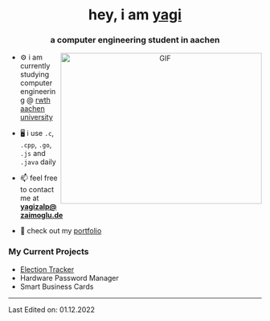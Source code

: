 <h1 align="center">hey, i am <a href="https://yagizalp.dev" target="blank">yagi</a></h1>
<h3 align="center">a computer engineering student in aachen</h3>

<a target="_blank" align="center">
  <img align="right" top="500" height="300" width="400" alt="GIF" src="https://media1.giphy.com/media/qgQUggAC3Pfv687qPC/giphy.gif">
</a>

- ⚙️ i am currently studying computer engineering @ <a href="https://rwth-aachen.de" target="blank">rwth aachen university</a>

- 🖥️ i use `.c`, `.cpp`, `.go`, `.js` and `.java` daily

- 📫 feel free to contact me at **yagizalp@zaimoglu.de**

- 📄 check out my <a href="https://yagizalp.dev" target="blank">portfolio</a>



### My Current Projects

- [Election Tracker](https://github.com/yzaimoglu/election-tracker)
- Hardware Password Manager
- Smart Business Cards

---

Last Edited on: 01.12.2022
